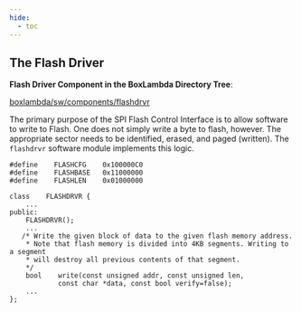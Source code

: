 ```yaml
---
hide:
  - toc
---
```


## The Flash Driver

**Flash Driver Component in the BoxLambda Directory Tree**:

[boxlambda/sw/components/flashdrvr](https://github.com/epsilon537/boxlambda/tree/master/sw/components/flashdrvr)

The primary purpose of the SPI Flash Control Interface is to allow software to write to Flash. One does not simply write a byte to flash, however. The appropriate sector needs to be identified, erased, and paged (written). The `flashdrvr` software module implements this logic.

```
#define    FLASHCFG    0x100000C0
#define    FLASHBASE   0x11000000
#define    FLASHLEN    0x01000000

class    FLASHDRVR {
    ...
public:
    FLASHDRVR();
    ...
   /* Write the given block of data to the given flash memory address.
    * Note that flash memory is divided into 4KB segments. Writing to a segment
    * will destroy all previous contents of that segment.
    */
    bool    write(const unsigned addr, const unsigned len,
            const char *data, const bool verify=false);
    ...
};
```

